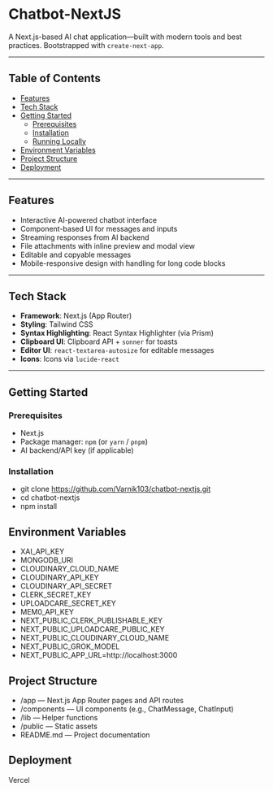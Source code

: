 # Chatbot-NextJS

A Next.js-based AI chat application—built with modern tools and best practices. Bootstrapped with `create-next-app`.

---

## Table of Contents
- [Features](#features)  
- [Tech Stack](#tech-stack)  
- [Getting Started](#getting-started)  
  - [Prerequisites](#prerequisites)  
  - [Installation](#installation)  
  - [Running Locally](#running-locally)  
- [Environment Variables](#environment-variables)  
- [Project Structure](#project-structure)  
- [Deployment](#deployment)  

---

## Features
- Interactive AI-powered chatbot interface  
- Component-based UI for messages and inputs  
- Streaming responses from AI backend  
- File attachments with inline preview and modal view  
- Editable and copyable messages  
- Mobile-responsive design with handling for long code blocks

---

## Tech Stack
- **Framework**: Next.js (App Router)  
- **Styling**: Tailwind CSS  
- **Syntax Highlighting**: React Syntax Highlighter (via Prism)  
- **Clipboard UI**: Clipboard API + `sonner` for toasts  
- **Editor UI**: `react-textarea-autosize` for editable messages  
- **Icons**: Icons via `lucide-react`

---

## Getting Started

### Prerequisites
- Next.js
- Package manager: `npm` (or `yarn` / `pnpm`)  
- AI backend/API key (if applicable)

### Installation

- git clone https://github.com/Varnik103/chatbot-nextjs.git
- cd chatbot-nextjs
- npm install

## Environment Variables
- XAI_API_KEY
- MONGODB_URI
- CLOUDINARY_CLOUD_NAME
- CLOUDINARY_API_KEY
- CLOUDINARY_API_SECRET
- CLERK_SECRET_KEY
- UPLOADCARE_SECRET_KEY
- MEM0_API_KEY
- NEXT_PUBLIC_CLERK_PUBLISHABLE_KEY
- NEXT_PUBLIC_UPLOADCARE_PUBLIC_KEY
- NEXT_PUBLIC_CLOUDINARY_CLOUD_NAME
- NEXT_PUBLIC_GROK_MODEL
- NEXT_PUBLIC_APP_URL=http://localhost:3000


## Project Structure
- /app           — Next.js App Router pages and API routes
- /components    — UI components (e.g., ChatMessage, ChatInput)
- /lib           — Helper functions
- /public        — Static assets
- README.md      — Project documentation


## Deployment
Vercel
